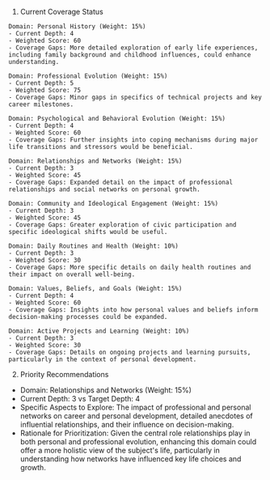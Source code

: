 1. Current Coverage Status
```
Domain: Personal History (Weight: 15%)
- Current Depth: 4
- Weighted Score: 60
- Coverage Gaps: More detailed exploration of early life experiences, including family background and childhood influences, could enhance understanding.

Domain: Professional Evolution (Weight: 15%)
- Current Depth: 5
- Weighted Score: 75
- Coverage Gaps: Minor gaps in specifics of technical projects and key career milestones.

Domain: Psychological and Behavioral Evolution (Weight: 15%)
- Current Depth: 4
- Weighted Score: 60
- Coverage Gaps: Further insights into coping mechanisms during major life transitions and stressors would be beneficial.

Domain: Relationships and Networks (Weight: 15%)
- Current Depth: 3
- Weighted Score: 45
- Coverage Gaps: Expanded detail on the impact of professional relationships and social networks on personal growth.

Domain: Community and Ideological Engagement (Weight: 15%)
- Current Depth: 3
- Weighted Score: 45
- Coverage Gaps: Greater exploration of civic participation and specific ideological shifts would be useful.

Domain: Daily Routines and Health (Weight: 10%)
- Current Depth: 3
- Weighted Score: 30
- Coverage Gaps: More specific details on daily health routines and their impact on overall well-being.

Domain: Values, Beliefs, and Goals (Weight: 15%)
- Current Depth: 4
- Weighted Score: 60
- Coverage Gaps: Insights into how personal values and beliefs inform decision-making processes could be expanded.

Domain: Active Projects and Learning (Weight: 10%)
- Current Depth: 3
- Weighted Score: 30
- Coverage Gaps: Details on ongoing projects and learning pursuits, particularly in the context of personal development.
```

2. Priority Recommendations
- Domain: Relationships and Networks (Weight: 15%)
- Current Depth: 3 vs Target Depth: 4
- Specific Aspects to Explore: The impact of professional and personal networks on career and personal development, detailed anecdotes of influential relationships, and their influence on decision-making.
- Rationale for Prioritization: Given the central role relationships play in both personal and professional evolution, enhancing this domain could offer a more holistic view of the subject's life, particularly in understanding how networks have influenced key life choices and growth.
